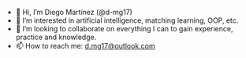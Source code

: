 - 👋 Hi, I’m Diego Martínez (@d-mg17)
- 👀 I’m interested in artificial intelligence, matching learning, OOP, etc.
- 💞️ I’m looking to collaborate on everything I can to gain experience, practice and knowledge.
- 📫 How to reach me: d.mg17@outlook.com

